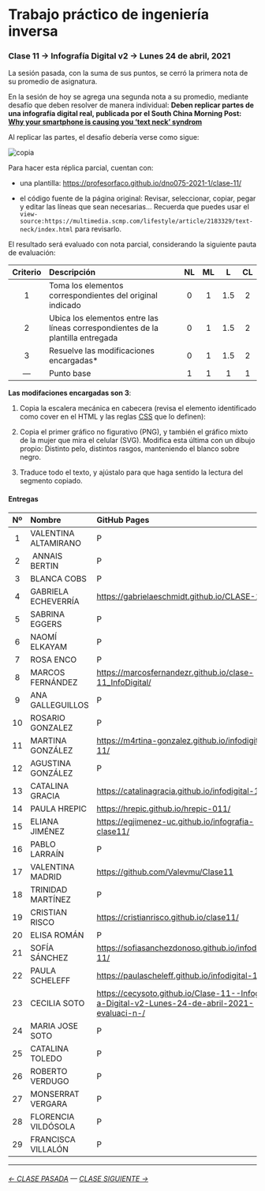 # Trabajo práctico de ingeniería inversa

### Clase 11 → Infografía Digital v2 → Lunes 24 de abril, 2021

La sesión pasada, con la suma de sus puntos, se cerró la primera nota de su promedio de asignatura. 

En la sesión de hoy se agrega una segunda nota a su promedio, mediante desafío que deben resolver de manera individual: **Deben replicar partes de una infografía digital real, publicada por el South China Morning Post: [Why your smartphone is causing you ‘text neck’ syndrom](https://multimedia.scmp.com/lifestyle/article/2183329/text-neck/index.html)**

Al replicar las partes, el desafío debería verse como sigue: 

![copia](https://raw.githubusercontent.com/profesorfaco/dno075-2021-1/main/clase-11/copia.png)

Para hacer esta réplica parcial, cuentan con:

- una plantilla: https://profesorfaco.github.io/dno075-2021-1/clase-11/

- el código fuente de la página original: Revisar, seleccionar, copiar, pegar y editar las líneas que sean necesarias… Recuerda que puedes usar el `view-source:https://multimedia.scmp.com/lifestyle/article/2183329/text-neck/index.html` para revisarlo.

El resultado será evaluado con nota parcial, considerando la siguiente pauta de evaluación:

| Criterio | Descripción           | NL | ML | L | CL |
|:--------:|:----------------------|:-----:|:-----:|:-----:|:-----:|
| 1        | Toma los elementos correspondientes del original indicado | 0 | 1 | 1.5 | 2 |
| 2        | Ubica los elementos  entre las líneas correspondientes de la plantilla entregada  | 0 | 1 | 1.5 | 2 |
| 3        | Resuelve las modificaciones encargadas*  | 0 | 1 | 1.5 | 2 |
| —        | Punto base            | 1  | 1 | 1 | 1   |

**Las modifaciones encargadas son 3**:

1) Copia la escalera mecánica en cabecera (revisa el elemento identificado como cover en el HTML y las reglas [CSS](https://multimedia.scmp.com/lifestyle/article/2183329/text-neck/css/graphics.css) que lo definen):

2) Copia el primer gráfico no figurativo (PNG), y también el gráfico mixto de la mujer que mira el celular (SVG). Modifica esta última con un dibujo propio: Distinto pelo, distintos rasgos, manteniendo el blanco sobre negro. 

3) Traduce todo el texto, y ajústalo para que haga sentido la lectura del segmento copiado.


#### Entregas

| Nº   | Nombre | GitHub Pages |
|:-----:|:-----|:-------------|
| 1  | VALENTINA ALTAMIRANO | P |
| 2  | ANNAIS BERTIN | P |
| 3  | BLANCA COBS | P |
| 4	 | GABRIELA ECHEVERRÍA | https://gabrielaeschmidt.github.io/CLASE-11/ |
| 5	 | SABRINA EGGERS | P |
| 6	 | NAOMÍ ELKAYAM | P |
| 7	 | ROSA ENCO | P |
| 8	 | MARCOS FERNÁNDEZ | https://marcosfernandezr.github.io/clase-11_InfoDigital/ |
| 9	 |  ANA GALLEGUILLOS | P |
| 10 |	ROSARIO GONZALEZ | P |
| 11 |	MARTINA GONZÁLEZ | https://m4rtina-gonzalez.github.io/infodigital-11/ |
| 12 |	AGUSTINA GONZÁLEZ | P |
| 13 |	CATALINA GRACIA | https://catalinagracia.github.io/infodigital-11/ |
| 14 |	PAULA HREPIC | https://hrepic.github.io/hrepic-011/ |
| 15 |	ELIANA JIMÉNEZ | https://egjimenez-uc.github.io/infografia-clase11/ |
| 16 |	PABLO LARRAÍN | P |
| 17 |	VALENTINA MADRID | https://github.com/Valevmu/Clase11 |
| 18 |	TRINIDAD MARTÍNEZ | P |
| 19 |	CRISTIAN RISCO | https://cristianrisco.github.io/clase11/ |
| 20 |	ELISA ROMÁN | P |
| 21 |	SOFÍA SÁNCHEZ | https://sofiasanchezdonoso.github.io/infodigital-11/ |
| 22 |	PAULA SCHELEFF | https://paulascheleff.github.io/infodigital-11/ |
| 23 |	CECILIA SOTO | https://cecysoto.github.io/Clase-11--Infograf-a-Digital-v2-Lunes-24-de-abril-2021-evaluaci-n-/ |
| 24 |	MARIA JOSE SOTO | P |
| 25 |	CATALINA TOLEDO | P |
| 26 |	ROBERTO VERDUGO | P |
| 27 |	MONSERRAT VERGARA | P |
| 28 |	FLORENCIA VILDÓSOLA | P |
| 29 |	FRANCISCA VILLALÓN | P |


- - - - - - - - - - - - -

###### [← CLASE PASADA](https://github.com/profesorfaco/dno075-2021/tree/main/clase-10) — [CLASE SIGUIENTE →](https://github.com/profesorfaco/dno075-2021/tree/main/clase-12) 
